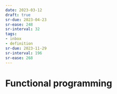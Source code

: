 ```yaml
---
date: 2023-03-12
draft: true
sr-due: 2023-04-23
sr-ease: 248
sr-interval: 32
tags:
- inbox
- definition
sr-due: 2023-11-29
sr-interval: 196
sr-ease: 268
---
```


# Functional programming